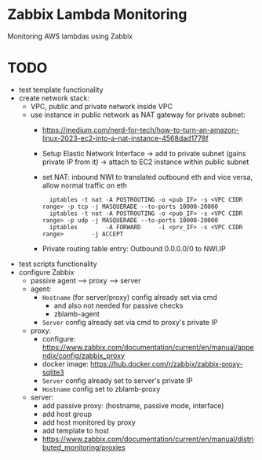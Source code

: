 # Zabbix Lambda Monitoring
Monitoring AWS lambdas using Zabbix


# TODO
 - test template functionality
 - create network stack:
    - VPC, public and private network inside VPC
    - use instance in public network as NAT gateway for private subnet: 
        - https://medium.com/nerd-for-tech/how-to-turn-an-amazon-linux-2023-ec2-into-a-nat-instance-4568dad1778f
        - Setup Elastic Network Interface -> add to private subnet (gains private IP from it) -> attach to EC2 instance within public subnet
        - set NAT: inbound NWI to translated outbound eth and vice versa, allow normal traffic on eth

                iptables -t nat -A POSTROUTING -o <pub_IF> -s <VPC CIDR range> -p tcp -j MASQUERADE --to-ports 10000-20000
                iptables -t nat -A POSTROUTING -o <pub_IF> -s <VPC CIDR range> -p udp -j MASQUERADE --to-ports 10000-20000
                iptables        -A FORWARD     -i <prv_IF> -s <VPC CIDR range>        -j ACCEPT

        - Private routing table entry: Outbound 0.0.0.0/0 to NWI.IP
 - test scripts functionality
 - configure Zabbix 
    - passive agent --> proxy --> server
    - agent:
        - `Hostname` (for server/proxy) config already set via cmd
            - and also not needed for passive checks
            - zblamb-agent
        - `Server` config already set via cmd to proxy's private IP
    - proxy:
        - configure: https://www.zabbix.com/documentation/current/en/manual/appendix/config/zabbix_proxy
        - docker image: https://hub.docker.com/r/zabbix/zabbix-proxy-sqlite3
        - `Server` config already set to server's private IP
        - `Hostname` config set to zblamb-proxy
    - server:
        - add passive proxy:  (hostname, passive mode, interface)
        - add host group
        - add host monitored by proxy
        - add template to host
        - https://www.zabbix.com/documentation/current/en/manual/distributed_monitoring/proxies
